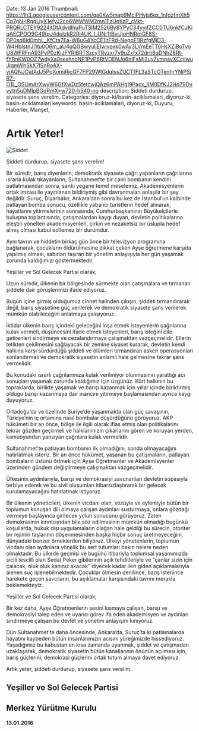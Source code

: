 Date: 13 Jan 2016
Thumbnail: https://lh3.googleusercontent.com/qa0Kw5map9MciPHvjs6ex_1nfozfmXh5Cp7gN-jRggLiyX1efyJ2co6WtWWM2mn1FzUptjzP_cVkt-PRQRLCTEY9224jtDtAdvdIhuPuTSIM2526By8YPyC34yyjfZCC0TU6nkfCJKiqAECPOO9G49tpJ4duIzkR2Ri4UK_I_UNr1tBviJjoHNRmGF8S-DP0sq6ld0mhL_KfCta7Ea-W6uG4YcCE1ltFRd-NegoF1lRzfgMjD3-W4HbIstnJI1tu0O6m_aU4qQGBwyuIjElwivpxk0wAv3LVmEeTT6HsXZjBoTvoU8WFRFnA93PyP0zKiJFYRIBRT3zcyTRyzxr7y9uZxfx72drti8qDNhZ8Rt-fYRnKW0OZ7wdyXa9sexhncNP1PvP6RtVDENJo6nlFsMj2uy7vmpsvXCcjjwuJIqmWhSkX7lSnRoAX-yjAQNJOatAdJ5PqXomjRjcGF7FP29WtGdqIssZUCTfFL3aSTcOTenhrYNiPSjR7-O1L_OSUmArXwyW6GfXwDz5fetcwjQAz6mPAHgI9Pacx_lIM0DfKJ2Hq79Dvvytn5uDMIpBGdRmX=w720-h540-no
description: Şiddeti durdurup, siyasete şans verelim.
Categories: diyoruz-ki/basin-aciklamalari ,diyoruz-ki, basin-aciklamalari
keywords: basin-aciklamalari, diyoruz-ki, Duyuru, Haberler, Manşet, 


# Artık Yeter!

![Şiddet](https://lh3.googleusercontent.com/qa0Kw5map9MciPHvjs6ex_1nfozfmXh5Cp7gN-jRggLiyX1efyJ2co6WtWWM2mn1FzUptjzP_cVkt-PRQRLCTEY9224jtDtAdvdIhuPuTSIM2526By8YPyC34yyjfZCC0TU6nkfCJKiqAECPOO9G49tpJ4duIzkR2Ri4UK_I_UNr1tBviJjoHNRmGF8S-DP0sq6ld0mhL_KfCta7Ea-W6uG4YcCE1ltFRd-NegoF1lRzfgMjD3-W4HbIstnJI1tu0O6m_aU4qQGBwyuIjElwivpxk0wAv3LVmEeTT6HsXZjBoTvoU8WFRFnA93PyP0zKiJFYRIBRT3zcyTRyzxr7y9uZxfx72drti8qDNhZ8Rt-fYRnKW0OZ7wdyXa9sexhncNP1PvP6RtVDENJo6nlFsMj2uy7vmpsvXCcjjwuJIqmWhSkX7lSnRoAX-yjAQNJOatAdJ5PqXomjRjcGF7FP29WtGdqIssZUCTfFL3aSTcOTenhrYNiPSjR7-O1L_OSUmArXwyW6GfXwDz5fetcwjQAz6mPAHgI9Pacx_lIM0DfKJ2Hq79Dvvytn5uDMIpBGdRmX=w720-h540-no)

Şiddeti durdurup, siyasete şans verelim!

Bir süredir, barış diyenlerin, demokratik siyasete çağrı yapanların çağrılarına ısrarla kulak tıkayanların, Sultanahmet’te bir canlı bombanın kendini patlatmasından sonra, sanki yegane temel meselemiz, Akademisyenlerin ortak imzası ile yayınlanan bildiriymiş gibi davranmaları anlaşılır bir şey değildir.
Suruç, Diyarbakır, Ankara’dan sonra bu kez de İstanbul’un kalbinde patlayan bomba sonucu, özellikle yabancı turistlerin hedef alınarak, hayatlarını yitirmelerinin sonrasında, Cumhurbaşkanının Büyükelçilerle buluşma toplantısında, çatışmalardan kaygı duyan, devletin politikalarına eleştiri yönelten akademisyenleri, çirkin ve nezaketsiz bir üslupla hedef almış olması kabul edilemez bir durumdur.

Aynı tavrın ve hiddetin birkaç gün önce bir televizyon programına bağlanarak, çocukların öldürülmesine dikkat çeken Ayşe öğretmene karşıda yapılmış olması, sabırları taşıran bir yönetim anlayışıyla her gün yaşamak zorunda kaldığımızı göstermektedir.

Yeşiller ve Sol Gelecek Partisi olarak;

Uzun süredir, ülkenin bir bölgesinde sürmekte olan çatışmalara ve tırmanan şiddete dair görüşlerimizi ifade ediyoruz.

Bugün içine girmiş olduğumuz cinnet halinden çıkışın, şiddeti tırmandırarak değil, barış siyasetine güç verilerek ve demokratik siyasete şans verilerek mümkün olabileceğini anlatmaya çalışıyoruz.

İktidar ülkenin barış içindeki geleceğini inşa etmek isteyenlerin çağrılarına kulak vermeli, düşüncesini ifade etmek isteyenleri, barış isteğini dile getirenleri sindirmeye ve cezalandırmaya çalışmaktan vazgeçmelidir. Ellerin tetikten çekilmesini sağlayacak bir zemine siyaset kurarak, devletin kendi halkına karşı sürdürdüğü şiddeti ve ölümleri tırmandıran askeri operasyonları sonlandırmalı ve demokratik siyasetin anlamlı hale gelmesine tekrar şans vermelidir.

Bu konudaki ısrarlı çağrılarımıza kulak verilmiyor olunmasının yarattığı acı sonuçları yaşamak zorunda kaldığımız için üzgünüz. Kürt halkının bu topraklarda, birlikte yaşamak ve barışı kazanmak için yıllar içinde biriktirmiş olduğu barışı kazanmaya dair inancını yitirmeye başlamasından ayrıca kaygı duyuyoruz.

Ortadoğu’da ve özelinde Suriye’de yaşanmakta olan güç savaşının, Türkiye’nin iç ortamına nasıl bombalar düşürdüğünü görüyoruz. AKP hükümeti bir an önce, bölge ile ilgili olarak iflas etmiş olan politikalarını tekrar gözden geçirmeli ve halklarımızın çıkarlarını gören ve koruyan yerden, kamuoyundan yansıyan çağrılara kulak vermelidir. 

Sultanahmet’te patlayan bombanın ilk olmadığını, sonda olmayacağını hatırlatmak isteriz. Bir an önce hükümet, yaşanan bu çatışmaların, patlayan bombaların üstünü örtmek için Ayşe Öğretmenler ve Akademisyenler üzerinden gündem değiştirmeye çalışmaktan vazgeçmelidir.

Ülkesinin aydınlarıyla, barışı ve demokrasiyi savunanları devletin sopasıyla terbiye ederek ve bu sivil oluşumları itibarsızlaştırarak bir gelecek kurulamayacağını hatırlatmak istiyoruz.

Bir ülkenin yöneticileri, ülkenin vicdanı olan, sözüyle ve eylemiyle bütün bir toplumun konuşan dili olmaya çalışan aydınları susturmaya, onlara gözdağı vermeye başlayınca girilecek yolun sonucunu görüyoruz. Zaten demokrasinin kırıntısından bile söz edilmesinin mümkün olmadığı bugünkü koşullarda,  hukuk dışı uygulamaların olağan hale geldiği bu sürecin, otoriter bir rejimin taşlarının döşenmesinden başka hiçbir sonuç üretmeyeceğini, dünyadaki benzer örneklerden biliyoruz.
Ülkeyi yönetenlerin, toplumun vicdanı olan aydınlara yönelik bu sert tutumları bakın nelere neden olmaktadır. Bu ülkede geçmişi ve bugünü itibarıyla toplumsal yaşamımızda sicili tescilli olan Sedat Peker gibilerinin açık tehditleriyle ve “çanlar sizin için çalacak, oluk oluk kanınız akacak” diyecek kadar ileri giden açıklamalarıyla alenen suç işlenebilmektedir. Çocuklar ölmesin denilince, barış istenince harekete geçen savcıların, bu açıklamalar karşısındaki tavrını merakla beklemekteyiz.

Yeşiller ve Sol Gelecek Partisi olarak;

Bir kez daha, Ayşe Öğretmenlerin sesini kısmaya çalışan, barışı ve demokrasiyi talep eden ve uyarıcı görev ifa eden akademisyen ve aydınları sindirmeye çalışan bu devlet ve yönetim anlayışını kınıyoruz.

Dün Sultanahmet’te daha öncesinde, Ankara’da, Suruç’ta ki patlamalarda hayatını kaybeden bütün insanlarımızın acısını yüreğimizde hissediyoruz. Yaşadığımız bu kabustan en kısa zamanda uyanmak, şiddet ve çatışmadan uzaklaşarak, demokratik siyasetin bütün kanallarının önünün açılması için, barış güçlerini, demokrasi güçlerini ortak tutum almaya davet ediyoruz.

Artık yeter, şiddeti durdurup, siyasete şans verelim.


## Yeşiller ve Sol Gelecek Partisi 
## Merkez Yürütme Kurulu
#### 13.01.2016
